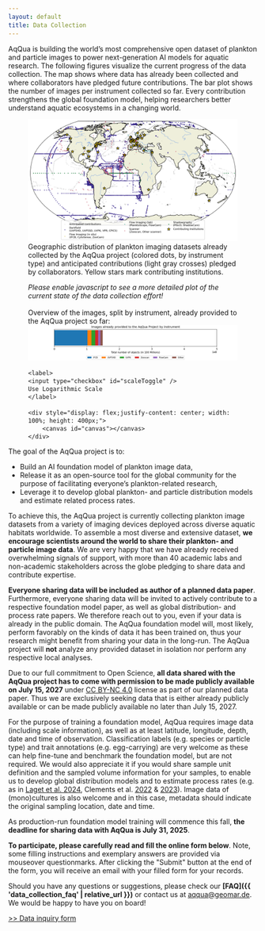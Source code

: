 ```yaml
---
layout: default
title: Data Collection
---
```


AqQua is building the world’s most comprehensive open dataset of plankton and particle images to power next-generation AI models for aquatic research.
The following figures visualize the current progress of the data collection.
The map shows where data has already been collected and where collaborators have pledged future contributions.
The bar plot shows the number of images per instrument collected so far.
Every contribution strengthens the global foundation model, helping researchers better understand aquatic ecosystems in a changing world.

<figure>
    <a href="./assets/map-promised-gathered.png" target="_blank">
        <img src="./assets/map-promised-gathered.png" alt="World map showing locations of collected plankton imaging datasets, anticipated contributions, and contributing institutions."/>
    </a>
  <figcaption>Geographic distribution of plankton imaging datasets already collected by the AqQua project (colored dots, by instrument type) and anticipated contributions (light gray crosses) pledged by collaborators. Yellow stars mark contributing institutions.</figcaption>
</figure>

<figure>
    <span class="nojs"><em>Please enable javascript to see a more detailed plot of the current state of the data collection effort!</em><br><br>
    Overview of the images, split by instrument, already provided to the AqQua project so far:
    <img src="./assets/data_collection_overview_20250704.png" alt="Data collection prgoress">
    </span>

    <label>
    <input type="checkbox" id="scaleToggle" />
    Use Logarithmic Scale
    </label>

    <div style="display: flex;justify-content: center; width: 100%; height: 400px;">
        <canvas id="canvas"></canvas>
    </div>

</figure>
<script>
Array.from(
    document.querySelectorAll(".nojs")
).forEach(
    node => node.remove()
);
</script>
<script src=" https://cdn.jsdelivr.net/npm/chart.js@4.5.0/dist/chart.umd.min.js "></script>
<script src="./assets/progress.js"></script>

The goal of the AqQua project is to:

- Build an AI foundation model of plankton image data,
- Release it as an open-source tool for the global community for the purpose of facilitating everyone’s plankton-related research,
- Leverage it to develop global plankton- and particle distribution models and estimate related process rates.

To achieve this, the AqQua project is currently collecting plankton image datasets from a variety of imaging devices deployed across diverse aquatic habitats worldwide. To assemble a most diverse and extensive dataset, **we encourage scientists around the world to share their plankton- and particle image data**. We are very happy that we have already received overwhelming signals of support, with more than 40 academic labs and non-academic stakeholders across the globe pledging to share data and contribute expertise.

**Everyone sharing data will be included as author of a planned data paper**. Furthermore, everyone sharing data will be invited to actively contribute to a respective foundation model paper, as well as global distribution- and process rate papers. We therefore reach out to you, even if your data is already in the public domain. The AqQua foundation model will, most likely, perform favorably on the kinds of data it has been trained on, thus your research might benefit from sharing your data in the long-run. The AqQua project will **not** analyze any provided dataset in isolation nor perform any respective local analyses.

Due to our full commitment to Open Science, **all data shared with the AqQua project has to come with permission to be made publicly available on July 15, 2027** under [CC BY-NC 4.0](https://creativecommons.org/licenses/by-nc/4.0/deed.en) license as part of our planned data paper. Thus we are exclusively seeking data that is either already publicly available or can be made publicly available no later than July 15, 2027.

For the purpose of training a foundation model, AqQua requires image data (including scale information), as well as at least latitude, longitude, depth, date and time of observation. Classification labels (e.g. species or particle type) and trait annotations (e.g. egg-carrying) are very welcome as these can help fine-tune and benchmark the foundation model, but are not required. We would also appreciate it if you would share sample unit definition and the sampled volume information for your samples, to enable us to develop global distribution models and to estimate process rates (e.g. as in [Laget et al. 2024](https://doi.org/10.1038/s41467-024-47651-4), Clements et al. [2022](https://doi.org/10.1029/2021GB007276) & [2023](https://doi.org/10.1029/2022GB007633)). Image data of (mono)cultures is also welcome and in this case, metadata should indicate the original sampling location, date and time.

As production-run foundation model training will commence this fall, **the deadline for sharing data with AqQua is July 31, 2025**.

**To participate, please carefully read and fill the online form below**. Note, some filling instructions and exemplary answers are provided via mouseover questionmarks. After clicking the "Submit" button at the end of the form, you will receive an email with your filled form for your records.

Should you have any questions or suggestions, please check our **[FAQ]({{ 'data_collection_faq' | relative_url }})** or contact us at [aqqua@geomar.de](mailto:aqqua@geomar.de). We would be happy to have you on board!

<!-- The Aquatic Life Foundation project (AqQua) aims to compile multimodal image datasets from contributing Helmholtz Centres, national and international partners to train a unified, accessible plankton image recognition model to help monitor and understand the health of our oceans. Vast contributions from the global community will complement data originating from Helmholtz centers and diverse, multimodal composition of the training data will ensure generalizability and performance of the AqQua Foundation Model. -->

<!-- Plot of how much data we collected so far and how much data we want to collect  -->

<!-- We welcome data contributions to our training dataset. If you believe that your data could be a valuable addition to our project, please reach out to us through the link below. -->

<!-- We at AqQua are grateful for your support and will duly acknowledge each data contribution. -->

<a class="data_collecting_btn" href="https://survey.hifis.dkfz.de/398984?lang=en"> >> Data inquiry form </a>
